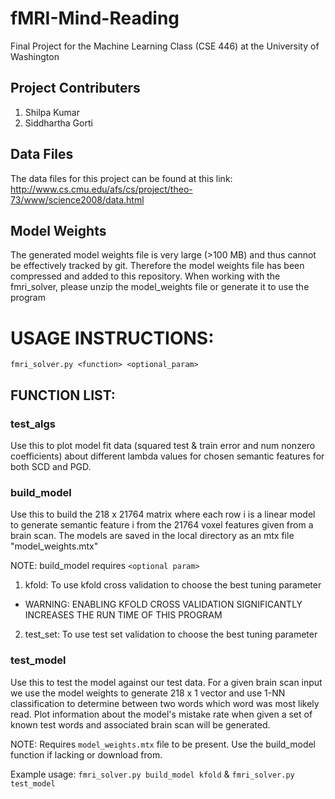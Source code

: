 # fMRI-Mind-Reading
Final Project for the Machine Learning Class (CSE 446) at the University of Washington

## Project Contributers
1. Shilpa Kumar
2. Siddhartha Gorti

## Data Files
The data files for this project can be found at this link: http://www.cs.cmu.edu/afs/cs/project/theo-73/www/science2008/data.html

## Model Weights
The generated model weights file is very large (>100 MB) and thus cannot be effectively tracked by git.
Therefore the model weights file has been compressed and added to this repository. When working with the fmri_solver, please
unzip the model_weights file or generate it to use the program

# USAGE INSTRUCTIONS:
`fmri_solver.py <function> <optional_param>`

## FUNCTION LIST:
### test_algs
Use this to plot model fit data (squared test & train error and num nonzero
coefficients) about different lambda values for chosen semantic features for both
SCD and PGD.

### build_model
Use this to build the 218 x 21764 matrix where each row i is a linear model
to generate semantic feature i from the 21764 voxel features given from a brain scan. The models
are saved in the local directory as an mtx file "model_weights.mtx"

NOTE: build_model requires `<optional param>`
	
1. kfold: To use kfold cross validation to choose the best tuning parameter

  * WARNING: ENABLING KFOLD CROSS VALIDATION SIGNIFICANTLY INCREASES THE RUN TIME OF THIS PROGRAM

2. test_set: To use test set validation to choose the best tuning parameter

### test_model
Use this to test the model against our test data. For a given brain scan input we use
the model weights to generate 218 x 1 vector and use 1-NN classification to determine between two words
which word was most likely read. Plot information about the model's mistake rate when given a set of known
test words and associated brain scan will be generated.

NOTE: Requires `model_weights.mtx` file to be present. Use the build_model function if lacking or download from.

Example usage: `fmri_solver.py build_model kfold` & 
`fmri_solver.py test_model`